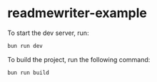 # readmewriter-example

To start the dev server, run:

```bash
bun run dev
```

To build the project, run the following command:

```bash
bun run build
```